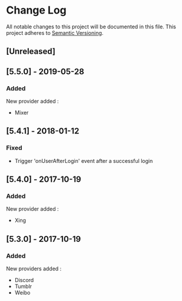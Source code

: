 # Change Log

All notable changes to this project will be documented in this file. This project adheres to [Semantic Versioning](http://semver.org/).


## [Unreleased]

## [5.5.0] - 2019-05-28
### Added
New provider added :
- Mixer

## [5.4.1] - 2018-01-12
### Fixed
* Trigger 'onUserAfterLogin' event after a successful login

## [5.4.0] - 2017-10-19
### Added
New provider added :
- Xing

## [5.3.0] - 2017-10-19
### Added
New providers added :
- Discord
- Tumblr
- Weibo
